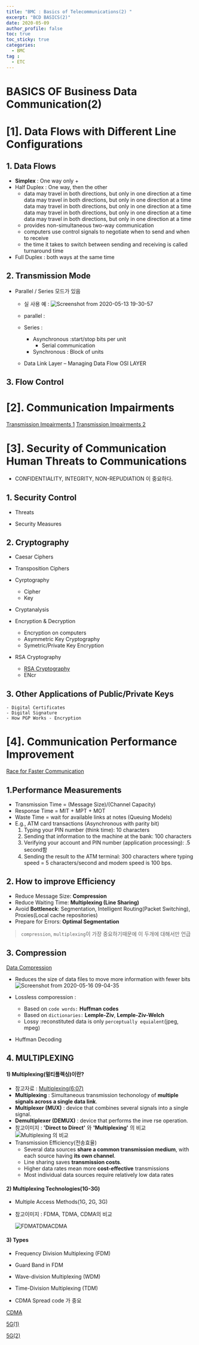 ```yaml
---
title: "BMC : Basics of Telecommunications(2) "
excerpt: "BCD BASICS(2)" 
date: 2020-05-09
author_profile: false
toc: true
toc_sticky: true
categories:
  - BMC
tag :
  - ETC
---
```


# BASICS OF Business Data Communication(2)  
 

# [1]. Data Flows with Different Line Configurations  

## 1. Data Flows  
+ **Simplex** : One way only
    + 
+ Half Duplex : One way, then the other
    - data may travel in both directions, but only in one direction at a time​data may travel in both directions, but only in one direction at a time​data may travel in both directions, but only in one direction at a time​data may travel in both directions, but only in one direction at a time​data may travel in both directions, but only in one direction at a time​
    - provides non-simultaneous two-way communication​
    - computers use control signals to negotiate when to send and when to receive  
    - the time it takes to switch between sending and receiving is called turnaround time
+ Full Duplex : both ways at the same time

## 2. Transmission Mode  
+ Parallel / Series 모드가 있음
    - 실 사용 예 :
    ![Screenshot from 2020-05-13 19-30-57](https://user-images.githubusercontent.com/64456846/81802135-80db4f00-9550-11ea-9486-49bfd1aa3784.png)
    - parallel :
    - Series :
        * Asynchronous :start/stop bits per unit  
            - Serial communication
        * Synchronous : Block of units

    - Data Link Layer – Managing Data Flow
        OSI LAYER
## 3. Flow Control

# [2]. Communication Impairments  ​  


[Transmission Impairments 1](https://youtu.be/rStveoU1xQo)
[Transmission Impairments 2](https://youtu.be/bnl1aKrM62o)


# [3]. Security of Communication Human Threats to Communications  
- CONFIDENTIALITY, INTEGRITY, NON-REPUDIATION 이 중요하다.   
## 1. Security Control
- Threats

- Security Measures

## 2. Cryptography

- Caesar Ciphers

- Transposition Ciphers

- Cyrptography
    - Cipher
    - Key

- Cryptanalysis

- Encryption & Decryption
    - Encryption on computers 
    - Asymmetric Key Cryptography
    - Symetric/Private Key Encryption


- RSA Cryptography
    - [RSA Cryptography](https://youtu.be/4zahvcJ9glg)
    - ENcr


## 3. Other Applications of Public/Private Keys  
    - Digital Certificates  
    - Digital Signature  
    - How PGP Works - Encryption  







# [4]. Communication Performance Improvement  


[Race for Faster Communication](https://youtu.be/bub2iCRkyLE)

## 1.Performance Measurements
- Transmission Time = (Message Size)/(Channel Capacity)​
- Response Time = MIT + MPT + MOT​
- Waste Time = wait for available links at notes (Queuing Models)​
- E.g., ATM card transactions ​(Asynchronous with parity bit)
    1) Typing your PIN number (think time): 10 characters ​
    2) Sending that information to the machine at the bank: 100 characters​	
    3) Verifying your account and PIN number (application processing): .5 second함
    4) Sending the result to the ATM terminal: 300 characters  where typing speed = 5 characters/second and  modem speed is 100 bps.

## 2. How to improve Efficiency
- Reduce Message Size: **Compression**
- Reduce Waiting Time: **Multiplexing (Line Sharing)​**
- Avoid **Bottleneck**: Segmentation, Intelligent Routing(Packet Switching​), Proxies(Local cache repositories)
- Prepare for Errors: **Optimal Segmentation​**
> `compression`, `multiplexing`이 가장 중요하기때문에 이 두개에 대해서만 언급

## 3. Compression 
[Data Compression](https://youtu.be/OtDxDvCpPL4)


- Reduces the size of data files to move more information with fewer bits
    ![Screenshot from 2020-05-16 09-04-35](https://user-images.githubusercontent.com/64456846/82105047-51952f80-9754-11ea-9fd2-6e4389517a78.png)
- Lossless comporession :
    - Based on `code words:` **Huffman codes**
    - Based on `dictionaries:` **Lemple-Ziv**, **Lemple-Ziv-Welch**
    - Lossy :reconstituted data is only `perceptually equialent`(jpeg, mpeg)
    
- Huffman Decoding

## 4. MULTIPLEXING

#### 1) Multiplexing(멀티플렉싱)이란?

- 참고자료 : [Multiplexing(6:07)](https://youtu.be/oYRMYSIVj1o) 
- **Multiplexing** : Simultaneous transmission techonology of **multiple signals across a single data link**.
- **Multiplexer (MUX)** : device that combines several signals into a single signal.
- **Demultiplexer (DEMUX)** : device that performs the inve
rse operation.
- 참고이미지 : **'Direct to Direct'** 와 **'Multiplexing'** 의 비교
    ![Multiplexing 의 비교](https://user-images.githubusercontent.com/64456846/83932980-c7cf0400-a7df-11ea-80fd-5086fb3e9529.png)
- Transmission Efficiency(전송효율)
    - Several data sources **share a common transmission medium**, with each source having **its own channel**.
    - Line sharing saves **transmission costs**.
    - Higher data rates mean more **cost-effective** transmissions
    - Most individual data sources require relatively low data rates


#### 2) Multiplexing Technologies(1G-3G)​

- Multiple Access Methods(1G, 2G, 3G)
- 참고이미지 : FDMA, TDMA, CDMA의 비교 

    ![FDMATDMACDMA](https://user-images.githubusercontent.com/64456846/83933161-25b01b80-a7e1-11ea-8196-d00c583cb4d7.png)

#### 3) Types
- Frequency Division Multiplexing (FDM)​
- Guard Band in FDM​
- Wave-division Multiplexing (WDM)​
- Time-Division Multiplexing (TDM)​


- CDMA Spread code 가 중요

[CDMA](https://youtu.be/oYRMYSIVj1o)

[5G(1)](https://youtu.be/GEx_d0SjvS0)

[5G(2)](https://youtu.be/LhECDSuXRDs)




